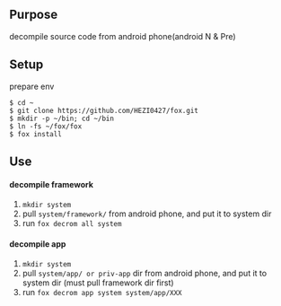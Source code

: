 ## Purpose

decompile source code from android phone(android N & Pre)

## Setup

prepare env
```shell
$ cd ~
$ git clone https://github.com/HEZI0427/fox.git
$ mkdir -p ~/bin; cd ~/bin
$ ln -fs ~/fox/fox
$ fox install
```
## Use
#### decompile framework
1. `mkdir system`
2. pull `system/framework/` from android phone, and put it to system dir
3. run `fox decrom all system`
#### decompile app
1. `mkdir system`
2. pull ` system/app/ or priv-app `  dir from android phone, and put it to system dir (must pull framework dir first)
3. run `fox decrom app system system/app/XXX`


